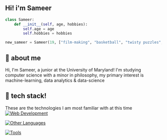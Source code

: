## Hi! i'm Sameer



```python
class Sameer:
    def __init__(self, age, hobbies):
        self.age = age
        self.hobbies = hobbies

new_sameer = Sameer(19, ["film-making", "basketball", "twisty puzzles", "bouldering", "fashion"])
```

## 🐙 about me

Hi, I'm Sameer, a junior at the University of Maryland! I'm studying computer science with a minor in philosophy, my primary
interest is machine-learning, data analytics & data-science 

## 🦆 tech stack!

These are the technologies I am most familiar with at this time
[![Web Development](https://skillicons.dev/icons?i=html,css,js,mongodb,nodejs,express,react,ts,vue,nextjs)](https://skillicons.dev)

[![Other Languages](https://skillicons.dev/icons?i=python,java,c,ocaml)](https://skillicons.dev)

[![Tools](https://skillicons.dev/icons?i=vscode,eclipse,github,figma)](https://skillicons.dev)


